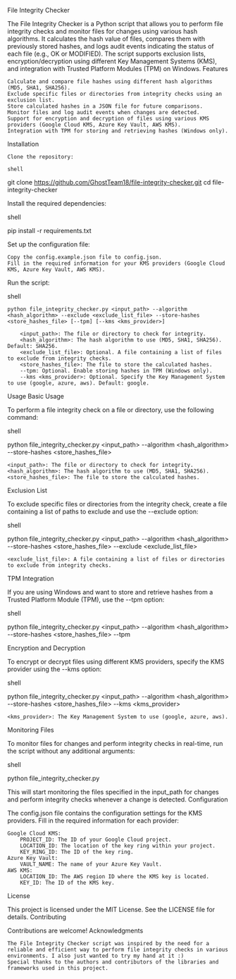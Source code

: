 File Integrity Checker

The File Integrity Checker is a Python script that allows you to perform file integrity checks and monitor files for changes using various hash algorithms. It calculates the hash value of files, compares them with previously stored hashes, and logs audit events indicating the status of each file (e.g., OK or MODIFIED). The script supports exclusion lists, encryption/decryption using different Key Management Systems (KMS), and integration with Trusted Platform Modules (TPM) on Windows.
Features

    Calculate and compare file hashes using different hash algorithms (MD5, SHA1, SHA256).
    Exclude specific files or directories from integrity checks using an exclusion list.
    Store calculated hashes in a JSON file for future comparisons.
    Monitor files and log audit events when changes are detected.
    Support for encryption and decryption of files using various KMS providers (Google Cloud KMS, Azure Key Vault, AWS KMS).
    Integration with TPM for storing and retrieving hashes (Windows only).

Installation

    Clone the repository:

    shell

git clone https://github.com/GhostTeam18/file-integrity-checker.git
cd file-integrity-checker

Install the required dependencies:

shell

pip install -r requirements.txt

Set up the configuration file:

    Copy the config.example.json file to config.json.
    Fill in the required information for your KMS providers (Google Cloud KMS, Azure Key Vault, AWS KMS).

Run the script:

shell

    python file_integrity_checker.py <input_path> --algorithm <hash_algorithm> --exclude <exclude_list_file> --store-hashes <store_hashes_file> [--tpm] [--kms <kms_provider>]

        <input_path>: The file or directory to check for integrity.
        <hash_algorithm>: The hash algorithm to use (MD5, SHA1, SHA256). Default: SHA256.
        <exclude_list_file>: Optional. A file containing a list of files to exclude from integrity checks.
        <store_hashes_file>: The file to store the calculated hashes.
        --tpm: Optional. Enable storing hashes in TPM (Windows only).
        --kms <kms_provider>: Optional. Specify the Key Management System to use (google, azure, aws). Default: google.

Usage
Basic Usage

To perform a file integrity check on a file or directory, use the following command:

shell

python file_integrity_checker.py <input_path> --algorithm <hash_algorithm> --store-hashes <store_hashes_file>

    <input_path>: The file or directory to check for integrity.
    <hash_algorithm>: The hash algorithm to use (MD5, SHA1, SHA256).
    <store_hashes_file>: The file to store the calculated hashes.

Exclusion List

To exclude specific files or directories from the integrity check, create a file containing a list of paths to exclude and use the --exclude option:

shell

python file_integrity_checker.py <input_path> --algorithm <hash_algorithm> --store-hashes <store_hashes_file> --exclude <exclude_list_file>

    <exclude_list_file>: A file containing a list of files or directories to exclude from integrity checks.

TPM Integration

If you are using Windows and want to store and retrieve hashes from a Trusted Platform Module (TPM), use the --tpm option:

shell

python file_integrity_checker.py <input_path> --algorithm <hash_algorithm> --store-hashes <store_hashes_file> --tpm

Encryption and Decryption

To encrypt or decrypt files using different KMS providers, specify the KMS provider using the --kms option:

shell

python file_integrity_checker.py <input_path> --algorithm <hash_algorithm> --store-hashes <store_hashes_file> --kms <kms_provider>

    <kms_provider>: The Key Management System to use (google, azure, aws).

Monitoring Files

To monitor files for changes and perform integrity checks in real-time, run the script without any additional arguments:

shell

python file_integrity_checker.py

This will start monitoring the files specified in the input_path for changes and perform integrity checks whenever a change is detected.
Configuration

The config.json file contains the configuration settings for the KMS providers. Fill in the required information for each provider:

    Google Cloud KMS:
        PROJECT_ID: The ID of your Google Cloud project.
        LOCATION_ID: The location of the key ring within your project.
        KEY_RING_ID: The ID of the key ring.
    Azure Key Vault:
        VAULT_NAME: The name of your Azure Key Vault.
    AWS KMS:
        LOCATION_ID: The AWS region ID where the KMS key is located.
        KEY_ID: The ID of the KMS key.

License

This project is licensed under the MIT License. See the LICENSE file for details.
Contributing

Contributions are welcome!
Acknowledgments

    The File Integrity Checker script was inspired by the need for a reliable and efficient way to perform file integrity checks in various environments. I also just wanted to try my hand at it :)
    Special thanks to the authors and contributors of the libraries and frameworks used in this project.
